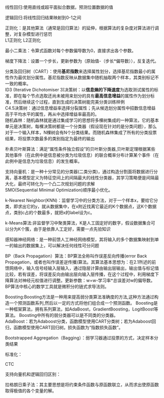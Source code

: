 线性回归:使用直线或超平面拟合数据，预测位置数据的值

逻辑回归:将线性回归结果映射到0-1之间

正则化：是其他算法（通常是回归算法）的延伸，根据算法的复杂度对算法进行调整，对复杂模型进行惩罚  
L1正则化 L2正则化  

最小二乘法：令算式函数对每个参数偏导数为0，直接求出各个参数。

梯度下降法：设置一个步长，更新参数为（原始值-（步长*偏导数）），反复迭代。


分类及回归树（CART）：使用**基尼指数**来选择属性划分，选择基尼指数最小的属性作为最优划分属性。基尼指数反映从数据集中随机抽取两个样本，其类别标记不一致的概率。  
ID3 (Iterative Dichotomiser 3)决策树：以**信息熵的下降速度**为选取测试属性的标准，即在每个节点选取还尚未被用来划分的具有**最高信息增益**的属性作为划分标准，然后继续这个过程，直到生成的决策树能完美分类训练样例  
C4.5决策树：通过信息增益率选择分裂属性；先从候选划分属性中招数信息增益高于平均水平的属性，再从中选择增益率最高的。  
随机森林：随机森林就是通过集成学习的思想将多棵树集成的一种算法，它的基本单元是决策树，每棵决策树都是一个分类器（假设现在针对的是分类问题），那么对于一个输入样本，N棵树会有N个分类结果。而随机森林集成了所有的分类投票结果，将投票次数最多的类别指定为最终的输出

朴素贝叶斯算法：满足“属性条件独立假设”的贝叶斯分类器,贝叶斯定理根据某些其他事件（在此例中是信息被分类为垃圾信息）的联合概率分布计算某个事件（在此例中是信息为垃圾信息）的发生概率。  

支持向量机：是一种十分常见的分类器(二类分类)，通过构造分割面将数据进行分离，基本模型定义为特征空间上的间隔最大的线性分类器，其学习策略便是间隔最大化，最终可转化为一个凸二次规划问题的求解  
SMO(Sequential Minimal Optimization)顺序最小优化。  


k-Nearest Neighbor(KNN)：监督学习中的分类方法，对于一个样本x，要给它分类，即求出它的y，就从数据集中，在x附近找离它最近的K个数据点，这K个数据点，类别c占的个数最多，就把x的label设为c。  


k-Means算法:非监督学习中聚类算法，K是人工固定好的数字，假设数据集合可以分为K个簇，由于是依靠人工定好，需要一点先验知识

感知器神经网络：是一种前馈人工神经网络模型，其将输入的多个数据集映射到单一的输出的数据集上，可以解决任何线性可分问题

BP（Back Propagation）算法：BP算法全称叫作误差反向传播(error Back Propagation，或者也叫作误差逆传播)算法。其算法基本思想为：在2.1所述的前馈网络中，输入信号经输入层输入，通过隐层计算由输出层输出，输出值与标记值比较，若有误差，将误差反向由输出层向输入层传播，在这个过程中，利用梯度下降算法对神经元权值进行调整。更新参数：w=w-学习率*总误差对w的偏导数。  
BP算法中核心的数学工具就是微积分的链式求导法则。  


Boosting:Boosting方法是一种用来提高弱分类算法准确度的方法,这种方法通过构造一个预测函数系列,然后以一定的方式将他们组合成一个预测函数。  Boosting是一种框架算法，拥有系列算法，如AdaBoost，GradientBoosting，LogitBoost等算法。  Boosting中所有的弱分类器可以是不同类的分类器。  
AdaBoost：若为Adaboost分类，函数模型使用CART分类树；若为Adaboost回归，函数模型使用CART回归树。损失函数为“指数损失函数”。

Bootstrapped Aggregation（Bagging）：弱学习器通过投票的方式，决定样本分类结果    
 



标准化：





CTC

支持向量机和逻辑回归区别：



拉格朗日乘子法：其主要思想是将约束条件函数与原函数联立，从而求出使原函数取得极值的各个变量的解。

